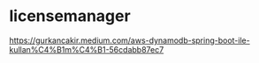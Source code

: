 # licensemanager

https://gurkancakir.medium.com/aws-dynamodb-spring-boot-ile-kullan%C4%B1m%C4%B1-56cdabb87ec7
